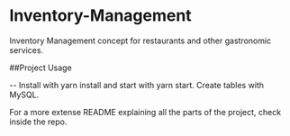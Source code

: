 # Inventory-Management
Inventory Management concept for restaurants and other gastronomic services.


##Project Usage


-- Install with yarn install and start with yarn start. Create tables with MySQL.


For a more extense README explaining all the parts of the project, check inside the repo.
